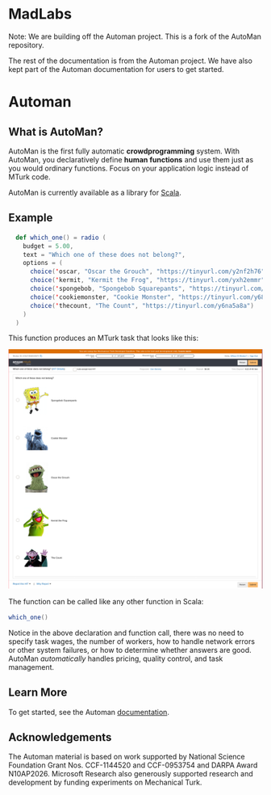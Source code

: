 # MadLabs

Note: We are building off the Automan project. This is a fork of the AutoMan repository.

The rest of the documentation is from the Automan project. We have also kept part of the Automan documentation for users to get started.

# Automan

## What is AutoMan? <a id="overview"></a>

AutoMan is the first fully automatic **crowdprogramming** system. With AutoMan, you declaratively define **human functions** and use them just as you would ordinary functions. Focus on your application logic instead of MTurk code.

AutoMan is currently available as a library for [Scala](https://www.scala-lang.org/).

## Example

```scala
  def which_one() = radio (
    budget = 5.00,
    text = "Which one of these does not belong?",
    options = (
      choice('oscar, "Oscar the Grouch", "https://tinyurl.com/y2nf2h76"),
      choice('kermit, "Kermit the Frog", "https://tinyurl.com/yxh2emmr"),
      choice('spongebob, "Spongebob Squarepants", "https://tinyurl.com/y3uv2oew"),
      choice('cookiemonster, "Cookie Monster", "https://tinyurl.com/y68x9zvx"),
      choice('thecount, "The Count", "https://tinyurl.com/y6na5a8a")
    )
  )

```

This function produces an MTurk task that looks like this:

![A &quot;radio button&quot; question with 5 options, including images.](.gitbook/assets/spongebob.png)

The function can be called like any other function in Scala:

```scala
which_one()
```

Notice in the above declaration and function call, there was no need to specify task wages, the number of workers, how to handle network errors or other system failures, or how to determine whether answers are good.  AutoMan _automatically_ handles pricing, quality control, and task management.

## Learn More

To get started, see the Automan [documentation](https://docs.automanlang.org).

## Acknowledgements

The Automan material is based on work supported by National Science Foundation Grant Nos. CCF-1144520 and CCF-0953754 and DARPA Award N10AP2026. Microsoft Research also generously supported research and development by funding experiments on Mechanical Turk.
